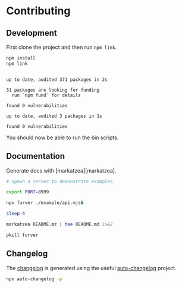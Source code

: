 # Contributing

## Development

First clone the project and then run `npm link`.

```bash bash
npm install
npm link
```
```

up to date, audited 371 packages in 2s

31 packages are looking for funding
  run `npm fund` for details

found 0 vulnerabilities

up to date, audited 3 packages in 1s

found 0 vulnerabilities
```

You should now be able to run the bin scripts.


## Documentation

Generate docs with [markatzea][markatzea].

```bash bash
# Spawn a server to demonstrate examples.

export PORT=8999

npx furver ./example/api.mjs&

sleep 4

markatzea README.mz | tee README.md 1>&2

pkill furver
```

## Changelog

The [changelog][changelog] is generated using the useful
[auto-changelog][auto-changelog] project.

```bash bash > /dev/null
npx auto-changelog -p
```

[changelog]:./CHANGELOG.md
[auto-changelog]:https://www.npmjs.com/package/auto-changelog
